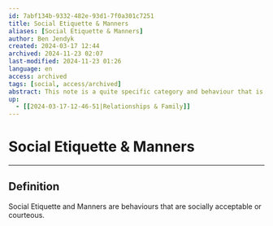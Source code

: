 ```yaml
---
id: 7abf134b-9332-482e-93d1-7f0a301c7251
title: Social Etiquette & Manners
aliases: [Social Etiquette & Manners]
author: Ben Jendyk
created: 2024-03-17 12:44
archived: 2024-11-23 02:07
last-modified: 2024-11-23 01:26
language: en
access: archived
tags: [social, access/archived]
abstract: This note is a quite specific category and behaviour that is seen as virtues in society.
up:
  - [[2024-03-17-12-46-51|Relationships & Family]]
---
```


# Social Etiquette & Manners

--- 

## Definition

Social Etiquette and Manners are behaviours that are socially acceptable or courteous.
